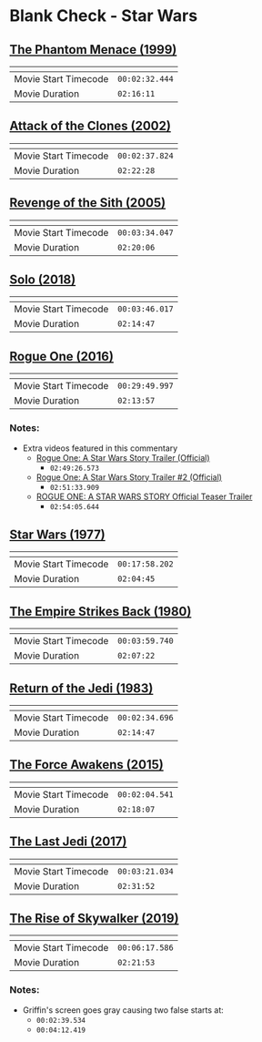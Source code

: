 Blank Check - Star Wars
===============
[The Phantom Menace (1999)](https://soundcloud.com/griffin-and-david-present/the-phantom-podcast-episode-eleven-watch-with-us)
---------------
| <!-- -->             | <!-- -->       |
|----------------------|----------------|
| Movie Start Timecode | `00:02:32.444` |
| Movie Duration       | `02:16:11`     |

[Attack of the Clones (2002)](https://soundcloud.com/griffin-and-david-present/attack-of-the-podcast-episode-ten-watch-with-us-again)
---------------
| <!-- -->             | <!-- -->       |
|----------------------|----------------|
| Movie Start Timecode | `00:02:37.824` |
| Movie Duration       | `02:22:28`     |

[Revenge of the Sith (2005)](https://soundcloud.com/griffin-and-david-present/revenge-of-the-podcast-episode-ten-watch-with-us-live)
---------------
| <!-- -->             | <!-- -->       |
|----------------------|----------------|
| Movie Start Timecode | `00:03:34.047` |
| Movie Duration       | `02:20:06`     |

[Solo (2018)](https://www.patreon.com/posts/solo-32512817)
---------------
| <!-- -->             | <!-- -->       |
|----------------------|----------------|
| Movie Start Timecode | `00:03:46.017` |
| Movie Duration       | `02:14:47`     |

[Rogue One (2016)](https://www.patreon.com/posts/rogue-one-with-33324263)
---------------
| <!-- -->             | <!-- -->       |
|----------------------|----------------|
| Movie Start Timecode | `00:29:49.997` |
| Movie Duration       | `02:13:57`     |

### Notes:
- Extra videos featured in this commentary
  - [Rogue One: A Star Wars Story Trailer (Official)](https://www.youtube.com/watch?v=frdj1zb9sMY)
    - `02:49:26.573`
  - [Rogue One: A Star Wars Story Trailer #2 (Official)](https://www.youtube.com/watch?v=sC9abcLLQpI)
    - `02:51:33.909`
  - [ROGUE ONE: A STAR WARS STORY Official Teaser Trailer](https://www.youtube.com/watch?v=Wji-BZ0oCwg)
    - `02:54:05.644`

[Star Wars (1977)](https://www.patreon.com/posts/star-wars-33630361)
---------------
| <!-- -->             | <!-- -->       |
|----------------------|----------------|
| Movie Start Timecode | `00:17:58.202` |
| Movie Duration       | `02:04:45`     |

[The Empire Strikes Back (1980)](https://www.patreon.com/posts/empire-strikes-33756913)
---------------
| <!-- -->             | <!-- -->       |
|----------------------|----------------|
| Movie Start Timecode | `00:03:59.740` |
| Movie Duration       | `02:07:22`     |

[Return of the Jedi (1983)](https://www.patreon.com/posts/return-of-jedi-33782822)
---------------
| <!-- -->             | <!-- -->       |
|----------------------|----------------|
| Movie Start Timecode | `00:02:34.696` |
| Movie Duration       | `02:14:47`     |

[The Force Awakens (2015)](https://www.patreon.com/posts/force-awakens-35097918)
---------------
| <!-- -->             | <!-- -->       |
|----------------------|----------------|
| Movie Start Timecode | `00:02:04.541` |
| Movie Duration       | `02:18:07`     |

[The Last Jedi (2017)](https://www.patreon.com/posts/last-jedi-35489325)
---------------
| <!-- -->             | <!-- -->       |
|----------------------|----------------|
| Movie Start Timecode | `00:03:21.034` |
| Movie Duration       | `02:31:52`     |

[The Rise of Skywalker (2019)](https://www.patreon.com/posts/rise-of-36222550)
---------------
| <!-- -->             | <!-- -->       |
|----------------------|----------------|
| Movie Start Timecode | `00:06:17.586` |
| Movie Duration       | `02:21:53`     |

### Notes:
- Griffin's screen goes gray causing two false starts at:
  - `00:02:39.534`
  - `00:04:12.419`